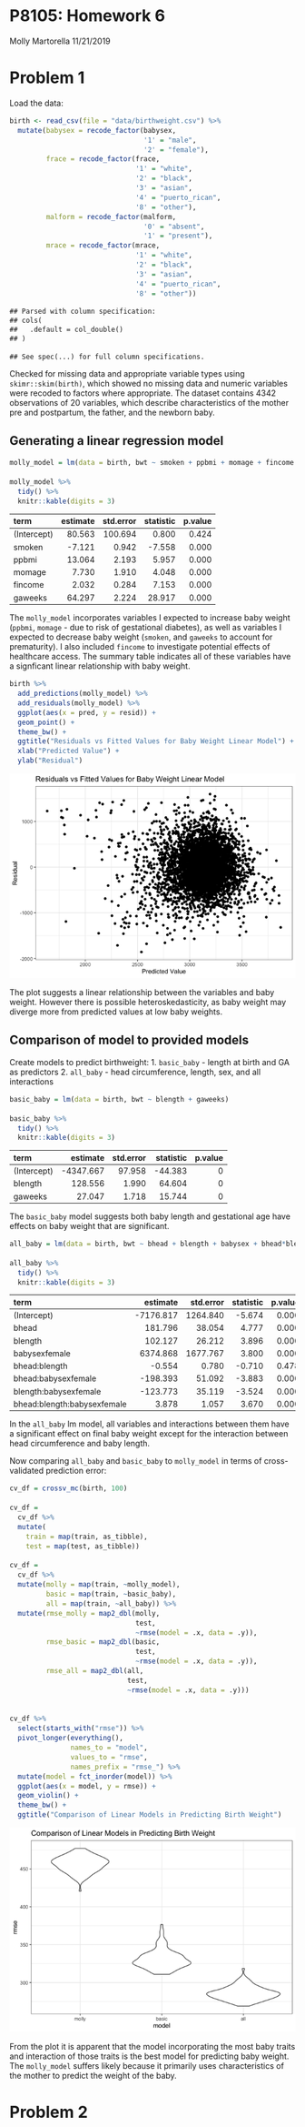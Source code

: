 P8105: Homework 6
================
Molly Martorella
11/21/2019

# Problem 1

Load the data:

``` r
birth <- read_csv(file = "data/birthweight.csv") %>% 
  mutate(babysex = recode_factor(babysex, 
                                 '1' = "male", 
                                 '2' = "female"),
         frace = recode_factor(frace,
                               '1' = "white",
                               '2' = "black",
                               '3' = "asian",
                               '4' = "puerto_rican",
                               '8' = "other"),
         malform = recode_factor(malform, 
                                 '0' = "absent", 
                                 '1' = "present"),
         mrace = recode_factor(mrace, 
                               '1' = "white",
                               '2' = "black",
                               '3' = "asian",
                               '4' = "puerto_rican",
                               '8' = "other"))
```

    ## Parsed with column specification:
    ## cols(
    ##   .default = col_double()
    ## )

    ## See spec(...) for full column specifications.

Checked for missing data and appropriate variable types using
`skimr::skim(birth)`, which showed no missing data and numeric variables
were recoded to factors where appropriate. The dataset contains 4342
observations of 20 variables, which describe characteristics of the
mother pre and postpartum, the father, and the newborn
baby.

## Generating a linear regression model

``` r
molly_model = lm(data = birth, bwt ~ smoken + ppbmi + momage + fincome + gaweeks)

molly_model %>% 
  tidy() %>% 
  knitr::kable(digits = 3)
```

| term        | estimate | std.error | statistic | p.value |
| :---------- | -------: | --------: | --------: | ------: |
| (Intercept) |   80.563 |   100.694 |     0.800 |   0.424 |
| smoken      |  \-7.121 |     0.942 |   \-7.558 |   0.000 |
| ppbmi       |   13.064 |     2.193 |     5.957 |   0.000 |
| momage      |    7.730 |     1.910 |     4.048 |   0.000 |
| fincome     |    2.032 |     0.284 |     7.153 |   0.000 |
| gaweeks     |   64.297 |     2.224 |    28.917 |   0.000 |

The `molly_model` incorporates variables I expected to increase baby
weight (`ppbmi`, `momage` - due to risk of gestational diabetes), as
well as variables I expected to decrease baby weight (`smoken`, and
`gaweeks` to account for prematurity). I also included `fincome` to
investigate potential effects of healthcare access. The summary table
indicates all of these variables have a signficant linear relationship
with baby weight.

``` r
birth %>% 
  add_predictions(molly_model) %>% 
  add_residuals(molly_model) %>% 
  ggplot(aes(x = pred, y = resid)) + 
  geom_point() +
  theme_bw() +
  ggtitle("Residuals vs Fitted Values for Baby Weight Linear Model") +
  xlab("Predicted Value") +
  ylab("Residual")
```

![](p8105_hw6_mem2331_files/figure-gfm/unnamed-chunk-3-1.png)<!-- -->

The plot suggests a linear relationship between the variables and baby
weight. However there is possible heteroskedasticity, as baby weight may
diverge more from predicted values at low baby weights.

## Comparison of model to provided models

Create models to predict birthweight: 1. `basic_baby` - length at birth
and GA as predictors 2. `all_baby` - head circumference, length, sex,
and all interactions

``` r
basic_baby = lm(data = birth, bwt ~ blength + gaweeks)

basic_baby %>% 
  tidy() %>% 
  knitr::kable(digits = 3)
```

| term        |   estimate | std.error | statistic | p.value |
| :---------- | ---------: | --------: | --------: | ------: |
| (Intercept) | \-4347.667 |    97.958 |  \-44.383 |       0 |
| blength     |    128.556 |     1.990 |    64.604 |       0 |
| gaweeks     |     27.047 |     1.718 |    15.744 |       0 |

The `basic_baby` model suggests both baby length and gestational age
have effects on baby weight that are
significant.

``` r
all_baby = lm(data = birth, bwt ~ bhead + blength + babysex + bhead*blength + bhead*babysex + blength*babysex + bhead*blength*babysex)

all_baby %>% 
  tidy() %>% 
  knitr::kable(digits = 3)
```

| term                        |   estimate | std.error | statistic | p.value |
| :-------------------------- | ---------: | --------: | --------: | ------: |
| (Intercept)                 | \-7176.817 |  1264.840 |   \-5.674 |   0.000 |
| bhead                       |    181.796 |    38.054 |     4.777 |   0.000 |
| blength                     |    102.127 |    26.212 |     3.896 |   0.000 |
| babysexfemale               |   6374.868 |  1677.767 |     3.800 |   0.000 |
| bhead:blength               |    \-0.554 |     0.780 |   \-0.710 |   0.478 |
| bhead:babysexfemale         |  \-198.393 |    51.092 |   \-3.883 |   0.000 |
| blength:babysexfemale       |  \-123.773 |    35.119 |   \-3.524 |   0.000 |
| bhead:blength:babysexfemale |      3.878 |     1.057 |     3.670 |   0.000 |

In the `all_baby` lm model, all variables and interactions between them
have a significant effect on final baby weight except for the
interaction between head circumference and baby length.

Now comparing `all_baby` and `basic_baby` to `molly_model` in terms of
cross-validated prediction error:

``` r
cv_df = crossv_mc(birth, 100)

cv_df =
  cv_df %>% 
  mutate(
    train = map(train, as_tibble),
    test = map(test, as_tibble))

cv_df = 
  cv_df %>% 
  mutate(molly = map(train, ~molly_model),
         basic = map(train, ~basic_baby),
         all = map(train, ~all_baby)) %>% 
  mutate(rmse_molly = map2_dbl(molly, 
                               test, 
                               ~rmse(model = .x, data = .y)),
         rmse_basic = map2_dbl(basic, 
                               test, 
                               ~rmse(model = .x, data = .y)),
         rmse_all = map2_dbl(all, 
                             test, 
                             ~rmse(model = .x, data = .y)))


cv_df %>% 
  select(starts_with("rmse")) %>% 
  pivot_longer(everything(), 
               names_to = "model", 
               values_to = "rmse", 
               names_prefix = "rmse_") %>% 
  mutate(model = fct_inorder(model)) %>% 
  ggplot(aes(x = model, y = rmse)) + 
  geom_violin() +
  theme_bw() +
  ggtitle("Comparison of Linear Models in Predicting Birth Weight")
```

![](p8105_hw6_mem2331_files/figure-gfm/unnamed-chunk-6-1.png)<!-- -->

From the plot it is apparent that the model incorporating the most baby
traits and interaction of those traits is the best model for predicting
baby weight. The `molly_model` suffers likely because it primarily uses
characteristics of the mother to predict the weight of the baby.

# Problem 2
